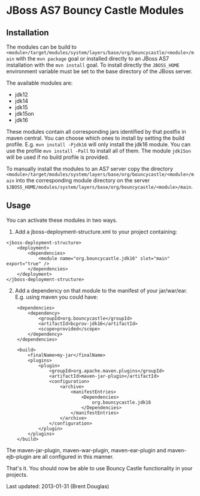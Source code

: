# JBoss AS7 Bouncy Castle Modules

## Installation

The modules can be build to 
`<module>/target/modules/system/layers/base/org/bouncycastle/<module>/main` with
the `mvn package` goal or installed directly to an JBoss AS7
installation with the `mvn install` goal. To install directly the
`JBOSS_HOME` environment variable must be set to the base directory of
the JBoss server.

The available modules are:
- jdk12
- jdk14
- jdk15
- jdk15on
- jdk16

These modules contain all corresponding jars identified by that postfix
in maven central. You can choose which ones to install by setting the
build profile. E.g. `mvn install -Pjdk16` will only install the jdk16
module. You can use the profile `mvn install -Pall` to install all of
them. The module `jdk15on` will be used if no build profile is provided.

To manually install the modules to an AS7 server copy the directory
`<module>/target/modules/system/layers/base/org/bouncycastle/<module>/main` into the
corresponding module directory on the server
`$JBOSS_HOME/modules/system/layers/base/org/bouncycastle/<module>/main`.

## Usage

You can activate these modules in two ways.

1. Add a jboss-deployment-structure.xml to your project containing:

```
<jboss-deployment-structure>
    <deployment>
        <dependencies>
            <module name="org.bouncycastle.jdk16" slot="main" export="true" />
        </dependencies>
    </deployment>
</jboss-deployment-structure>
```

2. Add a dependency on that module to the manifest of your jar/war/ear.
   E.g. using maven you could have:

```
    <dependencies>
        <dependency>
            <groupId>org.bouncycastle</groupId>
            <artifactId>bcprov-jdk16</artifactId>
            <scope>provided</scope>
        </dependency>
    </dependencies>

    <build>
        <finalName>my-jar</finalName>
        <plugins>
            <plugin>
                <groupId>org.apache.maven.plugins</groupId>
                <artifactId>maven-jar-plugin</artifactId>
                <configuration>
                    <archive>
                        <manifestEntries>
                            <Dependencies>
                                org.bouncycastle.jdk16
                            </Dependencies>
                        </manifestEntries>
                    </archive>
                </configuration>
            </plugin>
        </plugins>
    </build>
```

The maven-jar-plugin, maven-war-plugin, maven-ear-plugin and
maven-ejb-plugin are all configured in this manner.

That's it. You should now be able to use Bouncy Castle functionality in your projects.

Last updated: 2013-01-31 (Brent Douglas)
